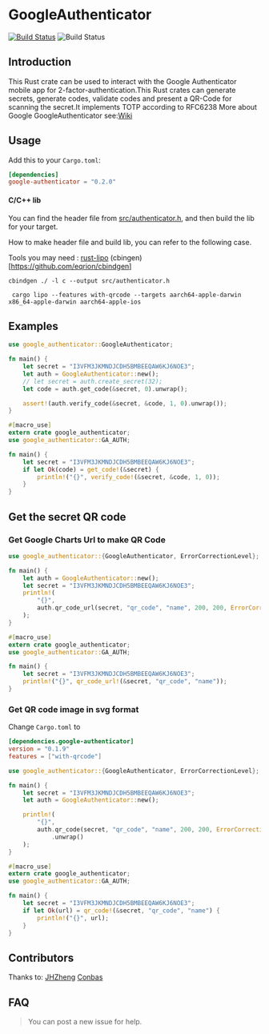 # GoogleAuthenticator

[![Build Status](https://travis-ci.org/hanskorg/google-authenticator-rust.svg?branch=master)](https://travis-ci.org/hanskorg/google-authenticator-rust)
![Build Status](https://img.shields.io/crates/v/google-authenticator.svg)

## Introduction

This Rust crate can be used to interact with the Google Authenticator mobile app for 2-factor-authentication.This Rust crates can generate secrets, generate codes, validate codes and present a QR-Code for scanning the secret.It implements TOTP according to RFC6238
More about Google GoogleAuthenticator see:[Wiki](https://en.wikipedia.org/wiki/Google_Authenticator)


## Usage

Add this to your `Cargo.toml`:

```toml
[dependencies]
google-authenticator = "0.2.0"
```
#### C/C++ lib
You can find the header file from [src/authenticator.h](src/authenticator.h), and then build the lib for your target.

How to make header file and build lib, you can refer to the following case.

Tools you may need : [rust-lipo](https://github.com/TimNN/cargo-lipo) (cbingen)[https://github.com/eqrion/cbindgen]

```
cbindgen ./ -l c --output src/authenticator.h
```

```
 cargo lipo --features with-qrcode --targets aarch64-apple-darwin  x86_64-apple-darwin aarch64-apple-ios
```

## Examples

```rust
use google_authenticator::GoogleAuthenticator;

fn main() {
    let secret = "I3VFM3JKMNDJCDH5BMBEEQAW6KJ6NOE3";
    let auth = GoogleAuthenticator::new();
    // let secret = auth.create_secret(32);
    let code = auth.get_code(&secret, 0).unwrap();

    assert!(auth.verify_code(&secret, &code, 1, 0).unwrap());
}
```

```rust
#[macro_use]
extern crate google_authenticator;
use google_authenticator::GA_AUTH;

fn main() {
    let secret = "I3VFM3JKMNDJCDH5BMBEEQAW6KJ6NOE3";
    if let Ok(code) = get_code!(&secret) {
        println!("{}", verify_code!(&secret, &code, 1, 0));
    }
}
```

## Get the secret QR code

### Get Google Charts Url to make QR Code

```rust
use google_authenticator::{GoogleAuthenticator, ErrorCorrectionLevel};

fn main() {
    let auth = GoogleAuthenticator::new();
    let secret = "I3VFM3JKMNDJCDH5BMBEEQAW6KJ6NOE3";
    println!(
        "{}",
        auth.qr_code_url(secret, "qr_code", "name", 200, 200, ErrorCorrectionLevel::High)
    );
}
```

```rust
#[macro_use]
extern crate google_authenticator;
use google_authenticator::GA_AUTH;

fn main() {
    let secret = "I3VFM3JKMNDJCDH5BMBEEQAW6KJ6NOE3";
    println!("{}", qr_code_url!(&secret, "qr_code", "name"));
}
```

### Get QR code image in svg format

Change `Cargo.toml` to

```toml
[dependencies.google-authenticator]
version = "0.1.9"
features = ["with-qrcode"]
```

```rust
use google_authenticator::{GoogleAuthenticator, ErrorCorrectionLevel};

fn main() {
    let secret = "I3VFM3JKMNDJCDH5BMBEEQAW6KJ6NOE3";
    let auth = GoogleAuthenticator::new();

    println!(
        "{}",
        auth.qr_code(secret, "qr_code", "name", 200, 200, ErrorCorrectionLevel::High)
            .unwrap()
    );
}
```

```rust
#[macro_use]
extern crate google_authenticator;
use google_authenticator::GA_AUTH;

fn main() {
    let secret = "I3VFM3JKMNDJCDH5BMBEEQAW6KJ6NOE3";
    if let Ok(url) = qr_code!(&secret, "qr_code", "name") {
        println!("{}", url);
    }
}
```

## Contributors
Thanks to:
[JHZheng](https://github.com/zjhmale)  [Conbas](https://github.com/jtr109)

## FAQ
> You can post a new issue for help.
